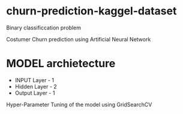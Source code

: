# churn-prediction-kaggel-dataset
Binary classificcation problem

Costumer Churn prediction using Artificial Neural Network 

# MODEL archietecture 
+ INPUT Layer - 1
+ Hidden Layer - 2
+ Output Layer - 1

Hyper-Parameter Tuning of the model using GridSearchCV

